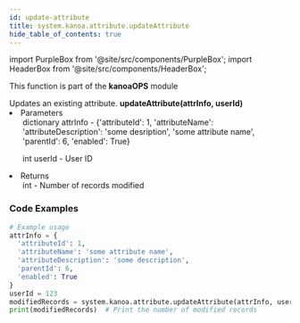 ```yaml
---
id: update-attribute
title: system.kanoa.attribute.updateAttribute
hide_table_of_contents: true
---
```


import PurpleBox from '@site/src/components/PurpleBox';
import HeaderBox from '@site/src/components/HeaderBox';

<PurpleBox>This function is part of the <b>kanoaOPS</b> module</PurpleBox>

<HeaderBox header="Description">
  Updates an existing attribute.
</HeaderBox>

<HeaderBox header="Syntax">
  <b>updateAttribute(attrInfo, userId)</b>
    <li>Parameters <br />
      <ul>dictionary attrInfo - &#123;'attributeId': 1, 'attributeName': 'attributeDescription': 'some desription', 'some attribute name', 'parentId': 6, 'enabled': True}</ul>
      <ul>int userId - User ID</ul>
    </li>
    <li>Returns <br />
      <ul>int - Number of records modified</ul>
    </li>
</HeaderBox>

### Code Examples

```python
# Example usage
attrInfo = {
  'attributeId': 1,
  'attributeName': 'some attribute name',
  'attributeDescription': 'some description',
  'parentId': 6,
  'enabled': True
}
userId = 123
modifiedRecords = system.kanoa.attribute.updateAttribute(attrInfo, userId)
print(modifiedRecords)  # Print the number of modified records

